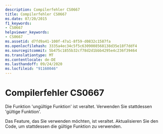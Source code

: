 ```yaml
---
description: Compilerfehler CS0667
title: Compilerfehler CS0667
ms.date: 07/20/2015
f1_keywords:
- CS0667
helpviewer_keywords:
- CS0667
ms.assetid: d7fd9a41-100f-47a1-8f59-d0832c1587fa
ms.openlocfilehash: 3335a4ec34c5f5c6309008568138d35e18f7ddf4
ms.sourcegitcommit: 5b475c1855b32cf78d2d1bbb4295e4c236f39464
ms.translationtype: MT
ms.contentlocale: de-DE
ms.lasthandoff: 09/24/2020
ms.locfileid: "91160046"
---
```

# <a name="compiler-error-cs0667"></a>Compilerfehler CS0667

Die Funktion 'ungültige Funktion' ist veraltet. Verwenden Sie stattdessen 'gültige Funktion'.  
  
 Das Feature, das Sie verwenden möchten, ist veraltet. Aktualisieren Sie den Code, um stattdessen die gültige Funktion zu verwenden.
